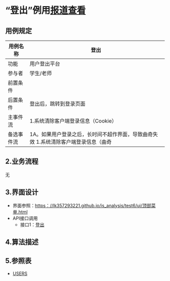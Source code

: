 # “登出”例用[报道查看](https://github.com/zwdbox/is_analysis/blob/master/test6/README.md)

## 用例规定

| 用例名称   | 登出                                                         |
| ---------- | ------------------------------------------------------------ |
| 功能       | 用户登出平台                                                 |
| 参与者     | 学生/老师                                                    |
| 前置条件   |                                                              |
| 后置条件   | 登出后，跳转到登录页面                                       |
| 主事件流   | 1.系统清除客户端登录信息（Cookie）                           |
| 备选事件流 | 1A。如果用户登录之后，长时间不超作界面，导致曲奇失效   1.系统清除客户端登录信息（曲奇 |

## 2.业务流程

无

## 3.界面设计

- 界面参照：[https：//lk357293221.github.io/is_analysis/test6/ui/顶部菜单.html](https://lk357293221.github.io/is_analysis/test6/ui/%E9%A1%B6%E9%83%A8%E8%8F%9C%E5%8D%95.html)
- API接口调用
  - 接口1：[登出](https://github.com/lk357293221/is_analysis/blob/master/test6/%E6%8E%A5%E5%8F%A3/logout.md)

## 4.算法描述

## 5.参照表

- [USERS](https://github.com/lk357293221/is_analysis/blob/master/test6/%E6%95%B0%E6%8D%AE%E5%BA%93%E8%AE%BE%E8%AE%A1.md/#USERS)

